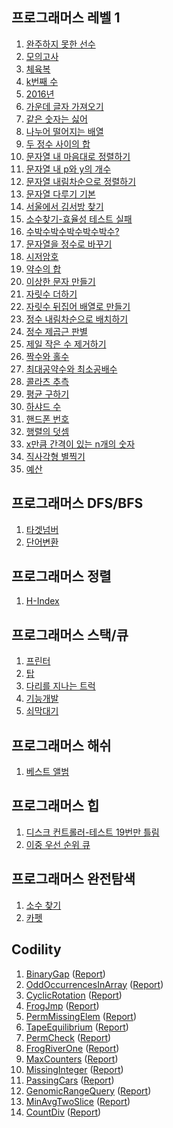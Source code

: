 ## 프로그래머스 레벨 1

1. [완주하지 못한 선수](https://gist.github.com/pdvonzoo/e8969ef8362d7944d276a118f7cb2d69)
1. [모의고사](https://gist.github.com/pdvonzoo/95f67d3c2c98f961dcb1e5ca1baf089d)
1. [체육복](https://gist.github.com/pdvonzoo/3429c14e204efbd33d83fd3276978fc8)
1. [k번째 수](https://gist.github.com/pdvonzoo/e330fc7420a2fb88eca991e69f2aeda3)
1. [2016년](https://gist.github.com/pdvonzoo/0d7f3385f185969d59cc8bc1d7dfe5f4)
1. [가운데 글자 가져오기](https://gist.github.com/pdvonzoo/3063124326560e239653c8e3f74e1a2b)
1. [같은 숫자는 싫어](https://gist.github.com/pdvonzoo/28b7b54e0f485cad53549fb9c886337c)
1. [나누어 떨어지는 배열](https://gist.github.com/pdvonzoo/c604a305c0e9573aadaaea466acc02e8)
1. [두 정수 사이의 합](https://gist.github.com/pdvonzoo/2b248be0945baf573456343fd7f73470)
1. [문자열 내 마음대로 정렬하기](https://gist.github.com/pdvonzoo/e2c5d314e7ff6fb584cb87c3e2e02635)
1. [문자열 내 p와 y의 개수](https://gist.github.com/pdvonzoo/f6120a18bcc5aa7c9df983a0639a2ac4)
1. [문자열 내림차순으로 정렬하기](https://gist.github.com/pdvonzoo/c854b1b47c1e4d2575d0616f743dc49b)
1. [문자열 다루기 기본](https://gist.github.com/pdvonzoo/b0090d66f814c008db350e9d30225d5b)
1. [서울에서 김서방 찾기](https://gist.github.com/pdvonzoo/94094d438890597921de6fe360af0044)
1. [소수찾기-효율성 테스트 실패](https://gist.github.com/pdvonzoo/5bf63de18e2e83cf2812e74fd5bd4b30)
1. [수박수박수박수박수박수?](https://gist.github.com/pdvonzoo/019a1f88c0c0ef00dad6aec10cf4fee7)
1. [문자열을 정수로 바꾸기](https://gist.github.com/pdvonzoo/6f54980cd4a87da1da3f6209b077415e)
1. [시저암호](https://gist.github.com/pdvonzoo/7614bd0af5f6a02317c4d6f09410368e)
1. [약수의 합](https://gist.github.com/pdvonzoo/a9b2e9b389f7439eb62990ce7020bc73)
1. [이상한 문자 만들기](https://gist.github.com/pdvonzoo/dff0af3bfc3ab615a925f2e906ebc83d)
1. [자릿수 더하기](https://gist.github.com/pdvonzoo/db95fdf55c5666ac6cd55259099222c0)
1. [자릿수 뒤집어 배열로 만들기](https://gist.github.com/pdvonzoo/1fa4ad9edb025a83b67bcdfc8187bf6e)
1. [정수 내림차순으로 배치하기](https://gist.github.com/pdvonzoo/b982e2a90c9edf2790ddb295a2986b55)
1. [정수 제곱근 판별](https://gist.github.com/pdvonzoo/28f9a44d8e02aef325a8eac0264db73d)
1. [제일 작은 수 제거하기](https://gist.github.com/pdvonzoo/52a964286428e5636a8516d9758452c9)
1. [짝수와 홀수](https://gist.github.com/pdvonzoo/1d23dd7ffdd276df24607131191b2095)
1. [최대공약수와 최소공배수](https://gist.github.com/pdvonzoo/dee914f9205cb60436a347c5c135cae3)
1. [콜라츠 추측](https://gist.github.com/pdvonzoo/195b4692498181cb8e0f1deffdd0f08a)
1. [평균 구하기](https://gist.github.com/pdvonzoo/bab12ecbc9b0e853ef31daa2e5bfc21c)
1. [하샤드 수](https://gist.github.com/pdvonzoo/4931640161f57f8ffaaa4c1f4000acba)
1. [핸드폰 번호 ](https://gist.github.com/pdvonzoo/a95e6fd4d0cebcdd49a60dce0b61e346)
1. [행렬의 덧셈](https://gist.github.com/pdvonzoo/e4cbf06590d5273ce3e6d47acc3c95db)
1. [x만큼 간격이 있는 n개의 숫자](https://gist.github.com/pdvonzoo/ab22a93f8a3dfc7ce85fc3d0bdbc2154)
1. [직사각형 별찍기](https://gist.github.com/pdvonzoo/864ab7513bb5c65c1c2fe5ec5e53df89)
1. [예산](https://gist.github.com/pdvonzoo/680f09ccf30c76d1de9f96f17ee62fcd)

## 프로그래머스 DFS/BFS

1. [타겟넘버](https://gist.github.com/pdvonzoo/a2d2d520cc461c6f14f08649e54f9314)
1. [단어변환](https://gist.github.com/pdvonzoo/7822476d39afe228b4acf1febb099c00)

## 프로그래머스 정렬

1. [H-Index](https://gist.github.com/pdvonzoo/cf1b2a3a2a658978b7d2c345e1aa5bb7)

## 프로그래머스 스택/큐

1. [프린터](https://gist.github.com/pdvonzoo/f0a65f7773ff022bfee34ccaf98ff919)
1. [탑](https://gist.github.com/pdvonzoo/f49b26c0699cdc61fe6cb9be8873212b)
1. [다리를 지나는 트럭](https://gist.github.com/pdvonzoo/9b67b833f2e640e634f0a33781928258)
1. [기능개발](https://gist.github.com/pdvonzoo/ed471f90de51c1bea1f889979a03e838)
1. [쇠막대기](https://gist.github.com/pdvonzoo/6816e38eb6d7f71b89ba82e2b6105809)

## 프로그래머스 해쉬

1. [베스트 앨범](https://gist.github.com/pdvonzoo/b8798f27d580468d83718f2615093227)

## 프로그래머스 힙

1. [디스크 컨트롤러-테스트 19번만 틀림](https://gist.github.com/pdvonzoo/7bb61faa483cbb21eb040cfa423073f0)
1. [이중 우선 순위 큐](https://gist.github.com/pdvonzoo/5b62c5bbbd70c50aeb9394d7c1ca9cc4)

## 프로그래머스 완전탐색

1. [소수 찾기](https://gist.github.com/pdvonzoo/05036f9204aa902bfac44897cae6db27)
1. [카펫](https://gist.github.com/pdvonzoo/ec41ee231079758f1487d67912bddf04)

## Codility

1. [BinaryGap](https://gist.github.com/pdvonzoo/9536ad1f0a8b30691325b7628b1e5fa3) ([Report](https://app.codility.com/demo/results/trainingK4ETQG-BKC/))
1. [OddOccurrencesInArray](https://gist.github.com/pdvonzoo/bc56b72a7d7c2f3b181f4dd8f40c9754) ([Report](https://app.codility.com/demo/results/trainingT4TBWZ-M7A/))
1. [CyclicRotation](https://gist.github.com/pdvonzoo/62126d7c7ae627f8843ca446b982dcec) ([Report](https://app.codility.com/demo/results/trainingJ9GTEZ-JK2/))
1. [FrogJmp](https://gist.github.com/pdvonzoo/3f0de3a97f4aeeeda673fb63003c8441) ([Report](https://app.codility.com/demo/results/trainingDFWNGR-JZ9/))
1. [PermMissingElem](https://gist.github.com/pdvonzoo/d79d2e7a91df23228070a6a6d78eee75) ([Report](https://app.codility.com/demo/results/trainingQH6YD6-KHH/))
1. [TapeEquilibrium](https://gist.github.com/pdvonzoo/4ebdcf7fc957f6369c723fa0963720b4) ([Report](https://app.codility.com/demo/results/trainingGJYA54-3KF/))
1. [PermCheck](https://gist.github.com/pdvonzoo/f0d84ab9589b7e9570326b5ac01804a4) ([Report](https://app.codility.com/demo/results/training6YCCZX-95Z/))
1. [FrogRiverOne](https://gist.github.com/pdvonzoo/64a2f19cdfc052d1de00104baae4056e) ([Report](https://app.codility.com/demo/results/training28RK9M-MGX/))
1. [MaxCounters](https://gist.github.com/pdvonzoo/64234516eed955f5a044ce1d6ee33a77) ([Report](https://app.codility.com/demo/results/trainingBBGZ5S-8QS/))
1. [MissingInteger](https://gist.github.com/pdvonzoo/d6cbb3184cfa5568f92843a6340273e9) ([Report](https://app.codility.com/demo/results/training25KV8G-JRJ/))
1. [PassingCars](https://gist.github.com/pdvonzoo/6712706838ecc2f58994d8d436f5ff03) ([Report](https://app.codility.com/demo/results/trainingA2VYUJ-XEY/))
1. [GenomicRangeQuery](https://gist.github.com/pdvonzoo/c9679846dee8ac0236968ae96acd1b1c) ([Report](https://app.codility.com/demo/results/training5JXB6N-6KF/))
1. [MinAvgTwoSlice](https://gist.github.com/pdvonzoo/b4f114e09e0f3e62a2bb62f4c5923a1a) ([Report](https://app.codility.com/demo/results/training3GVADF-XPG/))
1. [CountDiv](https://gist.github.com/pdvonzoo/1c374103613ad9c558f7365d446af3f4) ([Report](https://app.codility.com/demo/results/trainingF4WDQU-PVV/))
